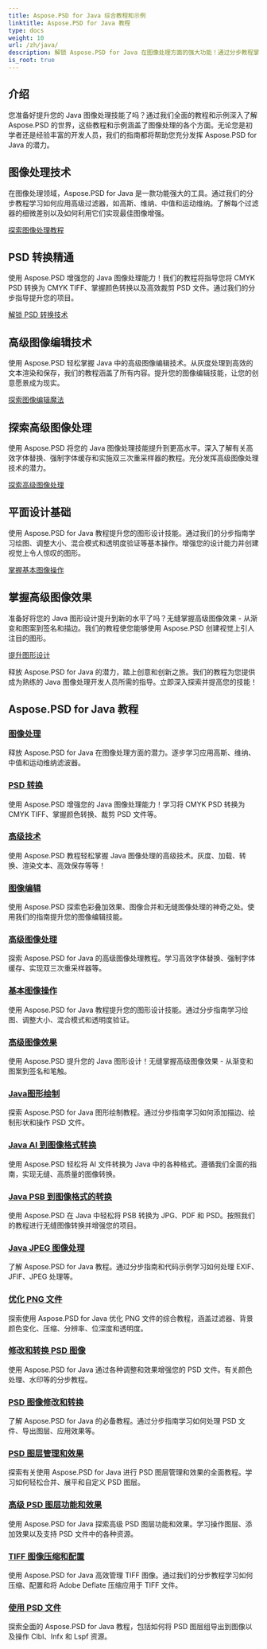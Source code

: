 ```yaml
---
title: Aspose.PSD for Java 综合教程和示例
linktitle: Aspose.PSD for Java 教程
type: docs
weight: 10
url: /zh/java/
description: 解锁 Aspose.PSD for Java 在图像处理方面的强大功能！通过分步教程掌握高斯、维纳、中值和运动维纳等过滤器。
is_root: true
---
```


## 介绍

您准备好提升您的 Java 图像处理技能了吗？通过我们全面的教程和示例深入了解 Aspose.PSD 的世界，这些教程和示例涵盖了图像处理的各个方面。无论您是初学者还是经验丰富的开发人员，我们的指南都将帮助您充分发挥 Aspose.PSD for Java 的潜力。

## 图像处理技术

在图像处理领域，Aspose.PSD for Java 是一款功能强大的工具。通过我们的分步教程学习如何应用高级过滤器，如高斯、维纳、中值和运动维纳。了解每个过滤器的细微差别以及如何利用它们实现最佳图像增强。

[探索图像处理教程](./image-processing/)

## PSD 转换精通

使用 Aspose.PSD 增强您的 Java 图像处理能力！我们的教程将指导您将 CMYK PSD 转换为 CMYK TIFF、掌握颜色转换以及高效裁剪 PSD 文件。通过我们的分步指导提升您的项目。

[解锁 PSD 转换技术](./psd-conversion/)

## 高级图像编辑技术

使用 Aspose.PSD 轻松掌握 Java 中的高级图像编辑技术。从灰度处理到高效的文本渲染和保存，我们的教程涵盖了所有内容。提升您的图像编辑技能，让您的创意愿景成为现实。

[探索图像编辑魔法](./image-editing/)

## 探索高级图像处理

使用 Aspose.PSD 将您的 Java 图像处理技能提升到更高水平。深入了解有关高效字体替换、强制字体缓存和实施双三次重采样器的教程。充分发挥高级图像处理技术的潜力。

[探索高级图像处理](./advanced-image-manipulation/)

## 平面设计基础

使用 Aspose.PSD for Java 教程提升您的图形设计技能。通过我们的分步指南学习绘图、调整大小、混合模式和透明度验证等基本操作。增强您的设计能力并创建视觉上令人惊叹的图形。

[掌握基本图像操作](./basic-image-operations/)

## 掌握高级图像效果

准备好将您的 Java 图形设计提升到新的水平了吗？无缝掌握高级图像效果 - 从渐变和图案到签名和描边。我们的教程使您能够使用 Aspose.PSD 创建视觉上引人注目的图形。

[提升图形设计](./advanced-image-effects/)

释放 Aspose.PSD for Java 的潜力，踏上创意和创新之旅。我们的教程为您提供成为熟练的 Java 图像处理开发人员所需的指导。立即深入探索并提高您的技能！
## Aspose.PSD for Java 教程
### [图像处理](./image-processing/)
释放 Aspose.PSD for Java 在图像处理方面的潜力。逐步学习应用高斯、维纳、中值和运动维纳滤波器。
### [PSD 转换](./psd-conversion/)
使用 Aspose.PSD 增强您的 Java 图像处理能力！学习将 CMYK PSD 转换为 CMYK TIFF、掌握颜色转换、裁剪 PSD 文件等。 
### [高级技术](./advanced-techniques/)
使用 Aspose.PSD 教程轻松掌握 Java 图像处理的高级技术。灰度、加载、转换、渲染文本、高效保存等等！
### [图像编辑](./image-editing/)
使用 Aspose.PSD 探索色彩叠加效果、图像合并和无缝图像处理的神奇之处。使用我们的指南提升您的图像编辑技能。
### [高级图像处理](./advanced-image-manipulation/)
探索 Aspose.PSD for Java 的高级图像处理教程。学习高效字体替换、强制字体缓存、实现双三次重采样器等。
### [基本图像操作](./basic-image-operations/)
使用 Aspose.PSD for Java 教程提升您的图形设计技能。通过分步指南学习绘图、调整大小、混合模式和透明度验证。
### [高级图像效果](./advanced-image-effects/)
使用 Aspose.PSD 提升您的 Java 图形设计！无缝掌握高级图像效果 - 从渐变和图案到签名和笔触。
### [Java图形绘制](./java-graphics-drawing/)
探索 Aspose.PSD for Java 图形绘制教程。通过分步指南学习如何添加描边、绘制形状和操作 PSD 文件。
### [Java AI 到图像格式转换](./java-ai-to-image-format-conversion/)
使用 Aspose.PSD 轻松将 AI 文件转换为 Java 中的各种格式。遵循我们全面的指南，实现无缝、高质量的图像转换。
### [Java PSB 到图像格式的转换](./java-psb-to-image-format-conversion/)
使用 Aspose.PSD 在 Java 中轻松将 PSB 转换为 JPG、PDF 和 PSD。按照我们的教程进行无缝图像转换并增强您的项目。
### [Java JPEG 图像处理](./java-jpeg-image-processing/)
了解 Aspose.PSD for Java 教程。通过分步指南和代码示例学习如何处理 EXIF、JFIF、JPEG 处理等。
### [优化 PNG 文件](./optimizing-png-files/)
探索使用 Aspose.PSD for Java 优化 PNG 文件的综合教程，涵盖过滤器、背景颜色变化、压缩、分辨率、位深度和透明度。
### [修改和转换 PSD 图像](./modifying-converting-psd-images/)
使用 Aspose.PSD for Java 通过各种调整和效果增强您的 PSD 文件。有关颜色处理、水印等的分步教程。
### [PSD 图像修改和转换](./psd-image-modification-conversion/)
了解 Aspose.PSD for Java 的必备教程。通过分步指南学习如何处理 PSD 文件、导出图层、应用效果等。
### [PSD 图层管理和效果](./psd-layer-management-effects/)
探索有关使用 Aspose.PSD for Java 进行 PSD 图层管理和效果的全面教程。学习如何轻松合并、展平和自定义 PSD 图层。
### [高级 PSD 图层功能和效果](./advanced-psd-layer-features-effects/)
使用 Aspose.PSD for Java 探索高级 PSD 图层功能和效果。学习操作图层、添加效果以及支持 PSD 文件中的各种资源。
### [TIFF 图像压缩和配置](./tiff-image-compression-configuration/)
使用 Aspose.PSD for Java 高效管理 TIFF 图像。通过我们的分步教程学习如何压缩、配置和将 Adobe Deflate 压缩应用于 TIFF 文件。
### [使用 PSD 文件](./working-with-psd-files/)
探索全面的 Aspose.PSD for Java 教程，包括如何将 PSD 图层组导出到图像以及操作 Clbl、Infx 和 Lspf 资源。